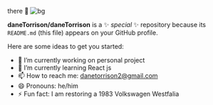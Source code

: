 there 👋
![bg](https://user-images.githubusercontent.com/90598330/150702298-1d29f5ad-3c68-4e31-a83f-58fb3457f41d.gif)

**daneTorrison/daneTorrison** is a ✨ _special_ ✨ repository because its `README.md` (this file) appears on your GitHub profile.

Here are some ideas to get you started:

- 🔭 I’m currently working on personal project
- 🌱 I’m currently learning React js
- 📫 How to reach me: danetorrison2@gmail.com
- 😄 Pronouns: he/him
- ⚡ Fun fact: I am restoring a 1983 Volkswagen Westfalia
